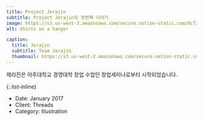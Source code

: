 ```yaml
---
title: Project Jerajin
subtitle: Project Jerajin의 첫번째 이야기
image: https://s3.us-west-2.amazonaws.com/secure.notion-static.com/8c72ab49-6efd-4741-935f-6c6e1eccf568/port_1.jpg?X-Amz-Algorithm=AWS4-HMAC-SHA256&X-Amz-Credential=AKIAT73L2G45O3KS52Y5%2F20201105%2Fus-west-2%2Fs3%2Faws4_request&X-Amz-Date=20201105T174504Z&X-Amz-Expires=86400&X-Amz-Signature=e8ef4c51a96b29bee2e95d7c798aef6e42dae7082feff0415d49eb60bef6ec30&X-Amz-SignedHeaders=host&response-content-disposition=filename%20%3D%22port_1.jpg%22
alt: Shirts on a hanger

caption:
  title: Jerajin
  subtitle: Team Jerajin
  thumbnail: https://s3.us-west-2.amazonaws.com/secure.notion-static.com/8c72ab49-6efd-4741-935f-6c6e1eccf568/port_1.jpg?X-Amz-Algorithm=AWS4-HMAC-SHA256&X-Amz-Credential=AKIAT73L2G45O3KS52Y5%2F20201105%2Fus-west-2%2Fs3%2Faws4_request&X-Amz-Date=20201105T174504Z&X-Amz-Expires=86400&X-Amz-Signature=e8ef4c51a96b29bee2e95d7c798aef6e42dae7082feff0415d49eb60bef6ec30&X-Amz-SignedHeaders=host&response-content-disposition=filename%20%3D%22port_1.jpg%22
---
```

제라진은 아주대학교 경영대학 창업 수업인 창업세미나로부터 시작되었습니다. 

{:.list-inline}
- Date: January 2017
- Client: Threads
- Category: Illustration

